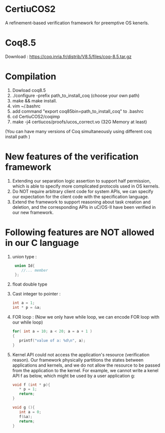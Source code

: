 # CertiuCOS2
A refinement-based verification framework for preemptive OS kenerls. 

# Coq8.5
Download : https://coq.inria.fr/distrib/V8.5/files/coq-8.5.tar.gz

# Compilation
1. Dowload coq8.5
2. ./configure -prefix path_to_install_coq (choose your own path)
3. make && make install. 
4. vim ~/.bashrc 
5. add command "export coq85bin=path_to_install_coq" to .bashrc
6. cd CertiuCOS2/coqimp
7. make -j4 certiucos/proofs/ucos_correct.vo  (32G Memory at least)

(You can have many versions of Coq simultaneously using different coq install path )

# New features of the verification framework 
1. Extending our separation logic assertion to support half permission, which is able to specify more complicated protocols used in OS kernels.
2. Do NOT require arbitrary client code for system APIs, we can specify our expectation for the client code with the specification language.
3. Extend the framework to support reasoning about task creation and deletion, and the corresponding APIs in uC/OS-II have been verified in our new framework.

# Following features are NOT allowed in our C language 

1. union type :
   ```C
    union Id{
       //... member 
    };
   ```
2. float double type 
    
3. Cast integer to pointer : 
   ```C
   int a = 1;
   int * p = &a;
    ```
4. FOR loop : (Now we only have while loop, we can encode FOR loop with our while loop)
   ```C
   for( int a = 10; a < 20; a = a + 1 )
   {
      printf("value of a: %d\n", a);
   }
   ```
5. Kernel API could not access the application's resource (verification reason). Our framework physically partitions the states between applications and kernels, and we do not allow the resource to be passed from the application to the kernel. For example, we cannot write a kenel API f as below, which might be used by a user application g:
   ```C
   void f (int * p){
      * p = 1;
      return;
   }
   
   void g (){
      int a = 0;
      f(&a);
      return;
   }
   ```
